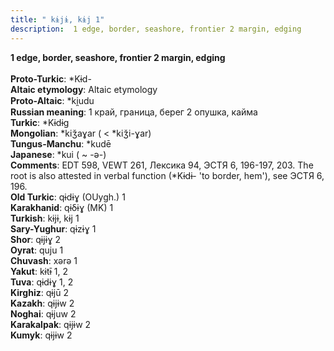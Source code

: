 ```yaml
---
title: " kɨjɨ, kɨj 1"
description:  1 edge, border, seashore, frontier 2 margin, edging
---
```

<p data-pagefind-weight="0.5">
<strong> 1 edge, border, seashore, frontier 2 margin, edging</strong><br><br>
<strong>Proto-Turkic</strong>:  *Kɨd-<br>
<strong>Altaic etymology</strong>:  Altaic etymology<br>
<strong> Proto-Altaic</strong>:  *ki̯udu<br>
<strong>Russian meaning</strong>:  1 край, граница, берег 2 опушка, кайма<br>
<strong>Turkic</strong>:  *Kɨdɨg<br>
<strong>Mongolian</strong>:  *kiǯaɣar ( < *kiǯi-ɣar)<br>
<strong>Tungus-Manchu</strong>:  *kudē<br>
<strong>Japanese</strong>:  *kui ( ~ -ǝ-)<br>
<strong>Comments</strong>:  EDT 598, VEWT 261, Лексика 94, ЭСТЯ 6, 196-197, 203. The root is also attested in verbal function (*Kɨdɨ- 'to border, hem'), see ЭСТЯ 6, 196.<br>
<strong>Old Turkic</strong>:  qɨdɨɣ (OUygh.) 1<br>
<strong>Karakhanid</strong>:  qɨδɨɣ (MK) 1<br>
<strong>Turkish</strong>:  kɨjɨ, kɨj 1<br>
<strong>Sary-Yughur</strong>:  qɨzɨɣ 1<br>
<strong>Shor</strong>:  qɨjɨɣ 2<br>
<strong>Oyrat</strong>:  quju 1<br>
<strong>Chuvash</strong>:  xǝrǝ 1<br>
<strong>Yakut</strong>:  kɨtɨ̄ 1, 2<br>
<strong>Tuva</strong>:  qɨdɨɣ 1, 2<br>
<strong>Kirghiz</strong>:  qɨjū 2<br>
<strong>Kazakh</strong>:  qɨjɨw 2<br>
<strong>Noghai</strong>:  qɨjuw 2<br>
<strong>Karakalpak</strong>:  qɨjɨw 2<br>
<strong>Kumyk</strong>:  qɨjɨw 2<br>

</p>
